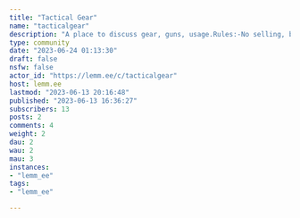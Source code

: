 ```yaml
---
title: "Tactical Gear" 
name: "tacticalgear"
description: "A place to discuss gear, guns, usage.Rules:-No selling, buying, or trading-No NSFW content-Be civil (No name calling, insults, shaming)-No politics unless directly related to gear[Multi Instanced with lemmy.world ](https://lemmy.world/c/tacticalgear)"
type: community
date: "2023-06-24 01:13:30"
draft: false
nsfw: false
actor_id: "https://lemm.ee/c/tacticalgear"
host: lemm.ee
lastmod: "2023-06-13 20:16:48"
published: "2023-06-13 16:36:27"
subscribers: 13
posts: 2
comments: 4
weight: 2
dau: 2
wau: 2
mau: 3
instances:
- "lemm_ee"
tags: 
- "lemm_ee"

---
```

